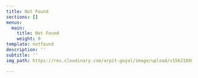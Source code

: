 ```yaml
---
title: Not Found
sections: []
menus:
  main:
    title: Not Found
    weight: 0
template: notfound
description: ''
subtitle: ''
img_path: https://res.cloudinary.com/arpit-goyal/image/upload/v1562189852/pirate.png

---
```

